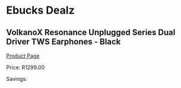 
# Ebucks Dealz
## VolkanoX Resonance Unplugged Series Dual Driver TWS Earphones - Black
[Product Page](https://www.ebucks.com/web/shop/productSelected.do?prodId=1196632260&catId=714972256)

Price: R1299.00

Savings: 


	